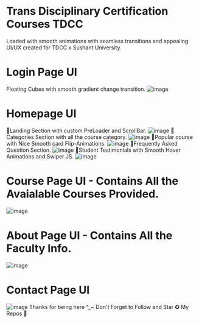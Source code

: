 # Trans Disciplinary Certification Courses TDCC
Loaded with smooth animations with seamless transitions and appealing UI/UX created for TDCC x Sushant University.
# Login Page UI
Floating Cubes with smooth gradient change transition.
![image](https://user-images.githubusercontent.com/111262410/216769336-f9a32efe-ee68-43bf-98ad-988e71eea0b8.png)
# Homepage UI
🌟Landing Section with custom PreLoader and ScrollBar.
![image](https://user-images.githubusercontent.com/111262410/216769409-4bf13885-124b-4103-af5c-404cf7a60aa0.png)
🌟Categories Section with all the course category.
![image](https://user-images.githubusercontent.com/111262410/216769520-96c306c1-5097-4c33-a993-cbe8bbcda99e.png)
🌟Popular course with Nice Smooth card Flip-Animations.
![image](https://user-images.githubusercontent.com/111262410/216769598-54744cac-8f7f-41a8-b8bb-a1919e634909.png)
🌟Frequently Asked Question Section.
![image](https://user-images.githubusercontent.com/111262410/216769652-c9ca9860-c828-473f-89b3-754a4abd0b1d.png)
🌟Student Testimonials with Smooth Hover Animations and Swiper JS.
![image](https://user-images.githubusercontent.com/111262410/216769712-c4712997-a4c7-4d58-a9a0-ee0c7844b303.png)
# Course Page UI - Contains All the Avaialable Courses Provided.
![image](https://user-images.githubusercontent.com/111262410/216769864-d681cba0-caef-4748-b8e9-d9d99f6c8d62.png)
# About Page UI - Contains All the Faculty Info.
![image](https://user-images.githubusercontent.com/111262410/216769898-02f09362-c851-41bd-9e86-ee76e73f6f74.png)
# Contact Page UI
![image](https://user-images.githubusercontent.com/111262410/216769971-838e8e9b-ca88-40f9-99e7-a35d07006af9.png)
Thanks for being here ^_~ Don't Forget to Follow and Star ✪ My Repos 💢
